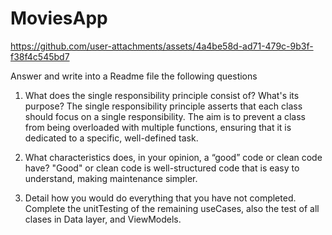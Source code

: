 # MoviesApp

https://github.com/user-attachments/assets/4a4be58d-ad71-479c-9b3f-f38f4c545bd7

Answer and write into a Readme file the following questions
1. What does the single responsibility principle consist of? What's its purpose?
The single responsibility principle asserts that each class should focus on a single responsibility. The aim is to prevent a class from being overloaded with multiple functions, ensuring that it is dedicated to a specific, well-defined task.

2. What characteristics does, in your opinion, a “good” code or clean code have?
"Good" or clean code is well-structured code that is easy to understand, making maintenance simpler.

3. Detail how you would do everything that you have not completed.
Complete the unitTesting of the remaining useCases, also the test of all clases in Data layer, and ViewModels.
